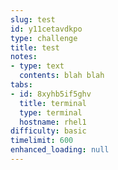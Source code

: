 ```yaml
---
slug: test
id: y11cetavdkpo
type: challenge
title: test
notes:
- type: text
  contents: blah blah
tabs:
- id: 8xyhb5if5ghv
  title: terminal
  type: terminal
  hostname: rhel1
difficulty: basic
timelimit: 600
enhanced_loading: null
---
```


